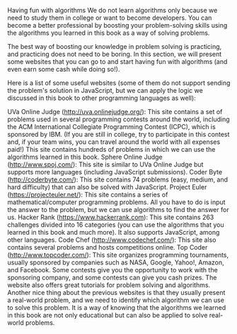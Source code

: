 Having fun with algorithms
We do not learn algorithms only because we need to study them in college or want to become developers. You can become a better professional by boosting your problem-solving skills using the algorithms you learned in this book as a way of solving problems.

The best way of boosting our knowledge in problem solving is practicing, and practicing does not need to be boring. In this section, we will present some websites that you can go to and start having fun with algorithms (and even earn some cash while doing so!).

Here is a list of some useful websites (some of them do not support sending the problem's solution in JavaScript, but we can apply the logic we discussed in this book to other programming languages as well):

UVa Online Judge (http://uva.onlinejudge.org/): This site contains a set of problems used in several programming contests around the world, including the ACM International Collegiate Programming Contest (ICPC), which is sponsored by IBM. (If you are still in college, try to participate in this contest and, if your team wins, you can travel around the world with all expenses paid!) This site contains hundreds of problems in which we can use the algorithms learned in this book.
Sphere Online Judge (http://www.spoj.com/): This site is similar to UVa Online Judge but supports more languages (including JavaScript submissions).
Coder Byte (http://coderbyte.com/): This site contains 74 problems (easy, medium, and hard difficulty) that can also be solved with JavaScript.
Project Euler (https://projecteuler.net/): This site contains a series of mathematical/computer programming problems. All you have to do is input the answer to the problem, but we can use algorithms to find the answer for us.
Hacker Rank (https://www.hackerrank.com): This site contains 263 challenges divided into 16 categories (you can use the algorithms that you learned in this book and much more). It also supports JavaScript, among other languages.
Code Chef (http://www.codechef.com/): This site also contains several problems and hosts competitions online.
Top Coder (http://www.topcoder.com/): This site organizes programming tournaments, usually sponsored by companies such as NASA, Google, Yahoo!, Amazon, and Facebook. Some contests give you the opportunity to work with the sponsoring company, and some contests can give you cash prizes. The website also offers great tutorials for problem solving and algorithms.
Another nice thing about the previous websites is that they usually present a real-world problem, and we need to identify which algorithm we can use to solve this problem. It is a way of knowing that the algorithms we learned in this book are not only educational but can also be applied to solve real-world problems.
